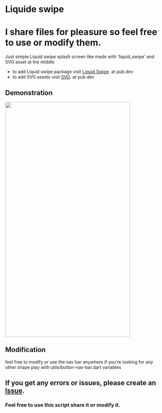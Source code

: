 # Liquide swipe
# I share files for pleasure so feel free to use or modify them.

Just simple Liquid swipe splash screen like made with 'liquid_swipe'
and SVG asset at the middle
- to add Liquid swipe package visit [Liquid Swipe](https://pub.dev/packages/liquid_swipe). at pub.dev
- to add SVG assets visit [SVG](https://pub.dev/packages/flutter_svg). at pub.dev

## Demonstration

<img src="https://github.com/zharrane/Liquid-Swipe/blob/master/untitled.gif" width="400" height="750"/>

## Modification

feel free to modify or use the nav bar anywhere
if you're looking for any other shape play with utils/button-nav-bar.dart variables

## If you get any errors or issues, please create an [Issue](https://github.com/zharrane/Liquid-Swipe/issues/new).
### Feel free to use this script share it or modify it.
